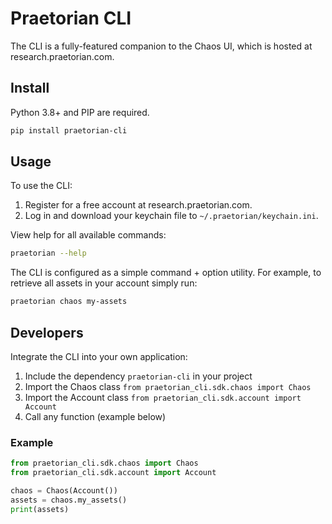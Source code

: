 # Praetorian CLI

The CLI is a fully-featured companion to the Chaos UI, which is hosted at research.praetorian.com.

## Install

Python 3.8+ and PIP are required.

```zsh
pip install praetorian-cli
```

## Usage

To use the CLI:

1. Register for a free account at research.praetorian.com.
2. Log in and download your keychain file to ``~/.praetorian/keychain.ini``.

View help for all available commands:

```zsh
praetorian --help
```

The CLI is configured as a simple command + option utility. For example, to retrieve all assets in your account simply run:

```zsh
praetorian chaos my-assets
```

## Developers

Integrate the CLI into your own application:

1. Include the dependency ``praetorian-cli`` in your project
2. Import the Chaos class ``from praetorian_cli.sdk.chaos import Chaos``
3. Import the Account class ``from praetorian_cli.sdk.account import Account``
4. Call any function (example below)

### Example

```python
from praetorian_cli.sdk.chaos import Chaos
from praetorian_cli.sdk.account import Account

chaos = Chaos(Account())
assets = chaos.my_assets()
print(assets)
```